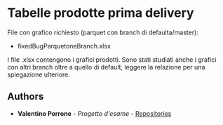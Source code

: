 # Tabelle prodotte prima delivery




File con grafico richiesto (parquet con branch di defaulta/master):
- fixedBugParquetoneBranch.xlsx

I file .xlsx contengono i grafici prodotti. Sono stati studiati anche i grafici con altri branch oltre a quello di default, leggere la relazione per una spiegazione ulteriore.

## Authors

* **Valentino Perrone** - *Progetto d'esame* - [Repositories](https://github.com/valentino7)
